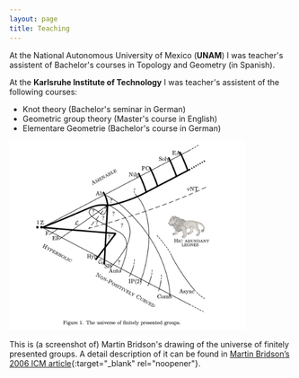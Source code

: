 ```yaml
---
layout: page
title: Teaching
---
```


At the National Autonomous University of Mexico (**UNAM**) I was teacher's assistent of Bachelor's courses in Topology and Geometry (in Spanish).

At the **Karlsruhe Institute of Technology** I was teacher's assistent of the following courses:
* Knot theory (Bachelor's seminar in German)
* Geometric group theory (Master's course in English)
* Elementare Geometrie (Bachelor's course in German)



<img src="/universe.jpg" width="420">

This is (a screenshot of) Martin Bridson's drawing of the universe of finitely presented groups. A detail description of it can be found in [Martin Bridson’s 2006 ICM article](https://people.maths.ox.ac.uk/~bridson/papers/bridsonicm.pdf){:target="_blank" rel="noopener"}.
